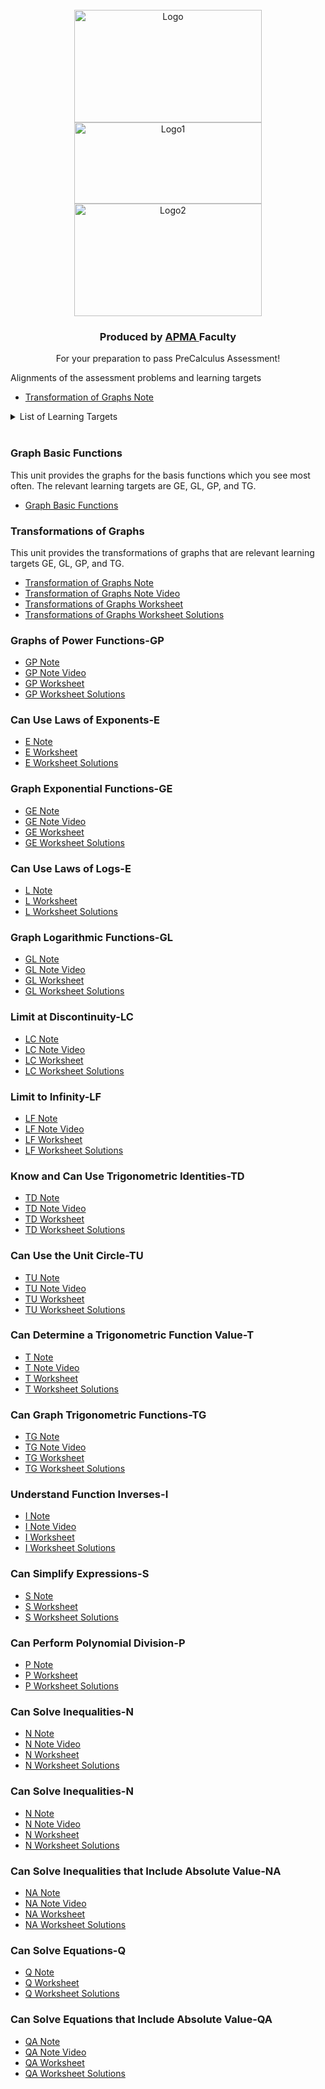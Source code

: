 <!-- PROJECT LOGO -->
<br />
<div align="center">
  <a href="https://github.com/MeiqinatUVA/Precalculus">
    <img src="images/logo2.jpeg" alt="Logo" width="300" height="180">
      <img src="images/logo.png" alt="Logo1" width="300" height="130">
      <img src="images/logo1.jpeg" alt="Logo2" width="300" height="180">
  </a>

  <h3 align="center">Produced by <a href="https://engineering.virginia.edu/offices-programs/applied-mathematics">APMA </a> Faculty</h3>

  <p align="center">
    For your preparation to pass PreCalculus Assessment!
    
  </p>
</div>


Alignments of the assessment problems and learning targets

* <a href="https://apmauva.github.io/PreCalculus-Preparation/notes/PreCalculus_Transformation of Graphs_Slides.pdf"> Transformation of Graphs Note </a>

<!-- List of Learning Targets -->    
<details>
 <summary>List of Learning Targets</summary>  
  <ol>
 <li><a href="#graph-basic-functions">Graph Basic Functions</a></li>
<li><a href="#transformations-of-graphs">Transformations of Graphs</a></li>
<li><a href="#graphs-of-power-functions-gp">Graphs of Power Functions (GP)</a></li>
  <li><a href="#can-use-laws-of-exponents-e ">Can Use Laws of Exponents (E)</a></li>
<li><a href="#graph-exponential-functions-ge">Graph Exponential Functions (GE)</a></li> 
<li><a href="#can-use-laws-of-logs-l ">Can Use Laws of Logs (L)</a></li>
 <li><a href="#graph-logarithmic-functions-gl">Graph Logarithmic Functions (GL)</a></li>
 <li> <a href="#limit-at-discontinuity-lc">Limit at Discontinuity (LC)</a> </li> 
 <li><a href="#limit-to-infinity-lf">Limit at Infinity (LF)</a></li>
 <li><a href="#know-and-can-use-trigonometric-identities-td"> Know and Can Use Trigonometric Identities (TD)</a></li>
<li><a href="#can-use-the-unit-circle-tu">Can Use the Unit Circle (TU) </a></li>
<li><a href="#can-determine-a-trigonometric-function-value-t">Can Determine a Trigonometric Fucntion Value (T) </a></li>
  <li><a href="#can-graph-trigonometric-functions-tg">Can Graph Trigonometric Functions (TG)  </a></li> 
<li><a href="#understand-function-inverses-i ">   Understand Function Inverses (I) </a></li>
<li><a href="#can-simplify-expressions-s ">Can Simplify Expressions (S) </a></li>
<li><a href="#can-perform-polynomial-division-p "> Can Perform Polynomial Division (P) </a></li>
<li><a href="#can-solve-inequalities-n"> Can Solve Inequalities (N) </a></li>
<li><a href="#can-solve-inequalities-that-include-absolute-value-na "> Can Solve Inequalities that Include Absolute Value (NA) </a></li>
  <li><a href="#can-solve-equations-q">Can Solve Equations (Q)  </a></li> 
<li><a href="#can-solve-equations-that-include-absolute-value-qa ">  Can Solve Equations that Include Absolute Value (QA) </a></li>

  </ol>
</details>
 

<!-- Graph Basic Functions -->
### Graph Basic Functions
This unit provides the graphs for the basis functions which you see most often. The relevant learning targets are GE, GL, GP, and TG. 
* <a href="https://apmauva.github.io/PreCalculus-Preparation/notes/PreCalculus_Graphs of Basic Functions_Slides.pdf"> Graph Basic Functions </a>

<!-- Transformations of Graphs-->
### Transformations of Graphs
This unit provides the transformations of graphs that are relevant learning targets GE, GL, GP, and TG. 
* <a href="https://apmauva.github.io/PreCalculus-Preparation/notes/PreCalculus_Transformation of Graphs_Slides.pdf"> Transformation of Graphs Note </a>
* [ Transformation of Graphs Note Video](https://uva.hosted.panopto.com/Panopto/Pages/Viewer.aspx?id=32dd6442-924d-4f5a-ae98-b1c501254e38)
* <a href="https://apmauva.github.io/PreCalculus-Preparation/worksheets/Worksheet_Transformations of graphs.pdf">Transformations of Graphs Worksheet</a>
* <a href="https://apmauva.github.io/PreCalculus-Preparation/worksheets/Solutions_Worksheet_Transformations of graphs.pdf">Transformations of Graphs Worksheet Solutions</a>


<!-- Graphs of Power Functions-->
###  Graphs of Power Functions-GP

* <a href="https://apmauva.github.io/PreCalculus-Preparation/notes/PreCalculus_Graph Power Functions_Slides.pdf"> GP Note </a>
* [ GP Note Video](https://uva.hosted.panopto.com/Panopto/Pages/Viewer.aspx?id=f8f9dec5-df1a-4ff2-bd0e-b1c501254e61)
* <a href="https://apmauva.github.io/PreCalculus-Preparation/worksheets/Worksheet_GP.pdf">GP Worksheet</a>
* <a href="https://apmauva.github.io/PreCalculus-Preparation/worksheets/Solutions_Worksheet_Graphs of power functions.pdf">GP Worksheet Solutions</a>


<!-- Can Use Laws of Exponents (Learning Target E) -->
### Can Use Laws of Exponents-E 
* <a href="https://apmauva.github.io/PreCalculus-Preparation/notes/PreCalculusE_Slides.pdf">E Note</a>
* <a href="https://apmauva.github.io/PreCalculus-Preparation/worksheets/Worksheet-E.pdf">E Worksheet</a>
* <a href="https://apmauva.github.io/PreCalculus-Preparation/worksheets/Worksheet-E-Solutions.pdf"> E Worksheet Solutions </a>


<!-- Graph Exponential Functions (Learning Target GE) -->
### Graph Exponential Functions-GE
* <a href="https://apmauva.github.io/PreCalculus-Preparation/notes/PreCalculus_Graph-Exponential-Functions_Slides.pdf">GE Note</a>
* [ GE Note Video](https://uva.hosted.panopto.com/Panopto/Pages/Viewer.aspx?id=7e356dae-46b2-4842-9850-b1c40126e6f9)
* <a href="https://apmauva.github.io/PreCalculus-Preparation/worksheets/Worksheet_Graphs of exponential functions.pdf">GE Worksheet</a>
* <a href="https://apmauva.github.io/PreCalculus-Preparation/worksheets/Solutions_Worksheet_Graphs of exponential functions.pdf"> GE Worksheet Solutions </a>


<!-- Can Use Laws of Logs (Learning Target L) -->
### Can Use Laws of Logs-E 
* <a href="https://apmauva.github.io/PreCalculus-Preparation/notes/PreCalculusL_Slides.pdf">L Note</a>
* <a href="https://apmauva.github.io/PreCalculus-Preparation/worksheets/Worksheet-L.pdf">L Worksheet</a>
* <a href="https://apmauva.github.io/PreCalculus-Preparation/worksheets/Worksheet-L-Solutions.pdf"> L Worksheet Solutions </a>


<!-- Graph Logarithmic Functions (Learning Target GL) -->
### Graph Logarithmic Functions-GL
* <a href="https://apmauva.github.io/PreCalculus-Preparation/notes/PreCalculus_Graph-Logarithmic-Functions_Slides.pdf">GL Note</a>
*  [ GL Note Video](https://uva.hosted.panopto.com/Panopto/Pages/Viewer.aspx?id=deb46d66-6e60-421e-937d-b1c40126e713)
* <a href="https://apmauva.github.io/PreCalculus-Preparation/worksheets/Worksheet_Graphs of logarithmic functions.pdf">GL Worksheet</a>
* <a href="https://apmauva.github.io/PreCalculus-Preparation/worksheets/Solutions_Worksheet_Graphs of logarithmic functions.pdf"> GL Worksheet Solutions </a>


<!-- Limit at Discontinuity (Learning Target LC) -->
### Limit at Discontinuity-LC
* <a href="https://apmauva.github.io/PreCalculus-Preparation/notes/PreCalculus_Limit at Discontinuity_Slides.pdf">LC Note</a>
* [ LC Note Video](https://uva.hosted.panopto.com/Panopto/Pages/Viewer.aspx?id=1ced4dca-61c6-41da-bed9-b1c40126e70e)
* <a href="https://apmauva.github.io/PreCalculus-Preparation/worksheets/Worksheet_limit at discontinuity.pdf">LC Worksheet</a>
* <a href="https://apmauva.github.io/PreCalculus-Preparation/worksheets/Solutions_Worksheet_limit at discontinuity.pdf">LC Worksheet Solutions</a>

<!-- Limit at Infinity (Learning Target LF) -->
### Limit to Infinity-LF
* <a href="https://apmauva.github.io/PreCalculus-Preparation/notes/PreCalculus_Limit-to-Infinity_Slides.pdf">LF Note</a>
* [ LF Note Video](https://uva.hosted.panopto.com/Panopto/Pages/Viewer.aspx?id=88a4e2ef-443a-4074-8aca-b1c40126e6fc)
* <a href="https://apmauva.github.io/PreCalculus-Preparation/worksheets/Worksheet_limit to infinity.pdf">LF Worksheet</a>
* <a href="https://apmauva.github.io/PreCalculus-Preparation/worksheets/Solutions_Worksheet_limit to infinity.pdf">LF Worksheet Solutions</a>



<!-- Know and Can Use Trigonometric Identities (Learning Target TD) -->
###  Know and Can Use Trigonometric Identities-TD
* <a href="https://apmauva.github.io/PreCalculus-Preparation/notes/PreCalculusTD_Handouts.pdf">TD Note</a>
* [ TD Note Video](https://uva.hosted.panopto.com/Panopto/Pages/Viewer.aspx?id=c4ec044c-4e01-4d0a-8f54-b1c401240a94)
* <a href="https://apmauva.github.io/PreCalculus-Preparation/worksheets/Worksheet-TD.pdf">TD Worksheet</a>
* <a href="https://apmauva.github.io/PreCalculus-Preparation/worksheets/Worksheet-TD-Solutions.pdf">TD Worksheet Solutions</a>


<!--Can Use the Unit Circle (Learning Target TU) -->
###  Can Use the Unit Circle-TU
* <a href="https://apmauva.github.io/PreCalculus-Preparation/notes/PreCalculusTU_Handouts.pdf">TU Note</a>
* [ TU Note Video](https://uva.hosted.panopto.com/Panopto/Pages/Viewer.aspx?id=b81869c0-944c-472b-bad9-b1c401240d61)
* <a href="https://apmauva.github.io/PreCalculus-Preparation/worksheets/Worksheet-TU.pdf">TU Worksheet</a>
* <a href="https://apmauva.github.io/PreCalculus-Preparation/worksheets/Worksheet-TU-Solutions.pdf">TU Worksheet Solutions</a>


<!--Can Determine a Trigonometric Function Value (Learning Target T) -->
###  Can Determine a Trigonometric Function Value-T
* <a href="https://apmauva.github.io/PreCalculus-Preparation/notes/PreCalculusT_Handouts.pdf">T Note</a>
* [T Note Video](https://uva.hosted.panopto.com/Panopto/Pages/Viewer.aspx?id=42c04959-be76-4dc0-bcce-b1c401240a87)
* <a href="https://apmauva.github.io/PreCalculus-Preparation/worksheets/Worksheet-T.pdf">T Worksheet</a>
* <a href="https://apmauva.github.io/PreCalculus-Preparation/worksheets/Worksheet-T-Solutions.pdf">T Worksheet Solutions</a>


<!--Can Graph Trigonometric Functions (Learning Target TG) -->
###  Can Graph Trigonometric Functions-TG
* <a href="https://apmauva.github.io/PreCalculus-Preparation/notes/PreCalculusTG_Handouts.pdf">TG Note</a>
* [TG Note Video](https://uva.hosted.panopto.com/Panopto/Pages/Viewer.aspx?id=0764367e-a545-4c54-a5d0-b1c401240a8d)
* <a href="https://apmauva.github.io/PreCalculus-Preparation/worksheets/Worksheet-TG.pdf">TG Worksheet</a>
* <a href="https://apmauva.github.io/PreCalculus-Preparation/worksheets/Worksheet-TG-Solutions.pdf">TG Worksheet Solutions</a>

<!--Understand Function Inverses (Learning Target I) -->
###  Understand Function Inverses-I 
* <a href="https://apmauva.github.io/PreCalculus-Preparation/notes/PreCalculusI_Handouts.pdf">I Note</a>
* [I Note Video](https://uva.hosted.panopto.com/Panopto/Pages/Viewer.aspx?id=3b690294-4848-4c5d-8300-b1c401240a89)
* <a href="https://apmauva.github.io/PreCalculus-Preparation/worksheets/Worksheet-I.pdf">I Worksheet</a>
* <a href="https://apmauva.github.io/PreCalculus-Preparation/worksheets/Worksheet-I-Solutions.pdf">I Worksheet Solutions</a>

<!--Can Simplify Expressions (Learning Target S) -->
###  Can Simplify Expressions-S
* <a href="https://apmauva.github.io/PreCalculus-Preparation/notes/PreCalculusS_Slides.pdf">S Note</a>
* <a href="https://apmauva.github.io/PreCalculus-Preparation/worksheets/Worksheet-S.pdf">S Worksheet</a>
* <a href="https://apmauva.github.io/PreCalculus-Preparation/worksheets/Worksheet-S-Solutions.pdf">S Worksheet Solutions</a>

<!--Can Perform Polynomial Division (Learning Target P) -->
###  Can Perform Polynomial Division-P
* <a href="https://apmauva.github.io/PreCalculus-Preparation/notes/PreCalculusP_Slides.pdf">P Note</a>
* <a href="https://apmauva.github.io/PreCalculus-Preparation/worksheets/Worksheet-P.pdf">P Worksheet</a>
* <a href="https://apmauva.github.io/PreCalculus-Preparation/worksheets/Worksheet-P-Solutions.pdf">P Worksheet Solutions</a>


<!--Can Solve Inequalities (Learning Target N) -->
###  Can Solve Inequalities-N
* <a href="https://apmauva.github.io/PreCalculus-Preparation/notes/Slides_N.pdf">N Note</a>
* [ N Note Video](https://uva.hosted.panopto.com/Panopto/Pages/Viewer.aspx?id=0ab73c0d-8390-4b81-bbc8-b1c600f3f7ab)
* <a href="https://apmauva.github.io/PreCalculus-Preparation/worksheets/WS_N_blank.pdf">N Worksheet</a>
* <a href="https://apmauva.github.io/PreCalculus-Preparation/worksheets/WS_N_soln.pdf">N Worksheet Solutions</a>


<!--Can Solve Inequalities (Learning Target N) -->
###  Can Solve Inequalities-N
* <a href="https://apmauva.github.io/PreCalculus-Preparation/notes/Slides_N.pdf">N Note</a>
* [ N Note Video](https://uva.hosted.panopto.com/Panopto/Pages/Viewer.aspx?id=0ab73c0d-8390-4b81-bbc8-b1c600f3f7ab)
* <a href="https://apmauva.github.io/PreCalculus-Preparation/worksheets/WS_N_blank.pdf">N Worksheet</a>
* <a href="https://apmauva.github.io/PreCalculus-Preparation/worksheets/WS_N_soln.pdf">N Worksheet Solutions</a>




<!--Can Solve Inequalities that Include Absolute Value (Learning Target NA) -->
###  Can Solve Inequalities that Include Absolute Value-NA
* <a href="https://apmauva.github.io/PreCalculus-Preparation/notes/Slides_NA.pdf">NA Note</a>
* [ NA Note Video](https://uva.hosted.panopto.com/Panopto/Pages/Viewer.aspx?id=61e749f9-c2b0-4ca9-b814-b1c600fd57f4)
* <a href="https://apmauva.github.io/PreCalculus-Preparation/worksheets/WS_NA_blank.pdf">NA Worksheet</a>
* <a href="https://apmauva.github.io/PreCalculus-Preparation/worksheets/WS_NA_soln.pdf">NA Worksheet Solutions</a>

<!--Can Solve Equations (Learning Target Q) -->
###  Can Solve Equations-Q
* <a href="https://apmauva.github.io/PreCalculus-Preparation/notes/Slides_Q.pdf">Q Note</a>
* <a href="https://apmauva.github.io/PreCalculus-Preparation/worksheets/WS_Q_blank.pdf">Q Worksheet</a>
* <a href="https://apmauva.github.io/PreCalculus-Preparation/worksheets/WS_Q_soln.pdf">Q Worksheet Solutions</a>


<!--Can Solve Equations that Include Absolute Value (Learning Target QA) -->
###  Can Solve Equations that Include Absolute Value-QA
* <a href="https://apmauva.github.io/PreCalculus-Preparation/notes/Slides_QA.pdf">QA Note</a>
* [ QA Note Video](https://uva.hosted.panopto.com/Panopto/Pages/Viewer.aspx?id=e57964e0-61e1-4461-ae14-b1c600f8a73e)
* <a href="https://apmauva.github.io/PreCalculus-Preparation/worksheets/WS_QA_blank.pdf">QA Worksheet</a>
* <a href="https://apmauva.github.io/PreCalculus-Preparation/worksheets/WS_QA_soln.pdf">QA Worksheet Solutions</a>

